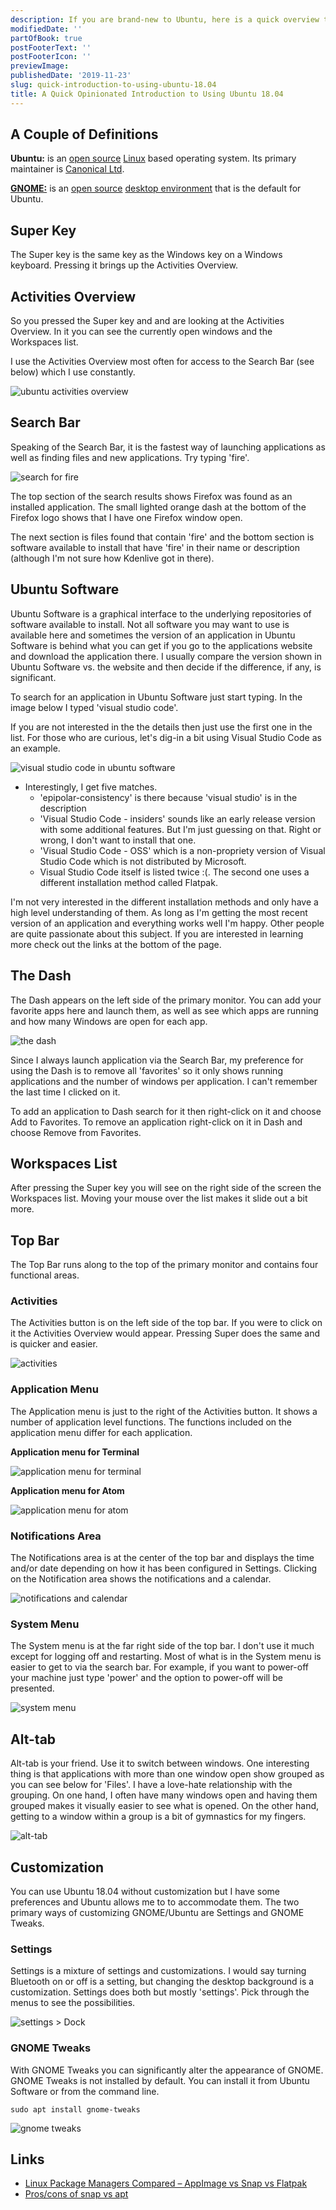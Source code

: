 ```yaml
---
description: If you are brand-new to Ubuntu, here is a quick overview to get you started.
modifiedDate: ''
partOfBook: true
postFooterText: ''
postFooterIcon: ''
previewImage:
publishedDate: '2019-11-23'
slug: quick-introduction-to-using-ubuntu-18.04
title: A Quick Opinionated Introduction to Using Ubuntu 18.04
---
```


## A Couple of Definitions

**Ubuntu:** is an [open source](https://en.wikipedia.org/wiki/Open_source) [Linux](https://en.wikipedia.org/wiki/Linux) based operating system. Its primary maintainer is [Canonical Ltd](https://canonical.com/).

[**GNOME:**](https://www.gnome.org/) is an [open source](https://en.wikipedia.org/wiki/Open_source) [desktop environment](https://en.wikipedia.org/wiki/Desktop_environment) that is the default for Ubuntu.


## Super Key

The Super key is the same key as the Windows key on a Windows keyboard. Pressing it brings up the Activities Overview.


## Activities Overview

So you pressed the Super key and and are looking at the Activities Overview. In it you can see the currently open windows and the Workspaces list.

I use the Activities Overview most often for access to the Search Bar (see below) which I use constantly.

![ubuntu activities overview](media/activities-overview.png)

## Search Bar

Speaking of the Search Bar, it is the fastest way of launching applications as well as finding files and new applications. Try typing 'fire'.

![search for fire](media/search-bar-fire.png)

The top section of the search results shows Firefox was found as an installed application. The small lighted orange dash at the bottom of the Firefox logo shows that I have one Firefox window open.

The next section is files found that contain 'fire' and the bottom section is software available to install that have 'fire' in their name or description (although I'm not sure how Kdenlive got in there).

## Ubuntu Software

Ubuntu Software is a graphical interface to the underlying repositories of software available to install. Not all software you may want to use is available here and sometimes the version of an application in Ubuntu Software is behind what you can get if you go to the applications website and download the application there. I usually compare the version shown in Ubuntu Software vs. the website and then decide if the difference, if any, is significant.

To search for an application in Ubuntu Software just start typing. In the image below I typed 'visual studio code'.

If you are not interested in the the details then just use the first one in the list. For those who are curious, let's dig-in a bit using Visual Studio Code as an example.


![visual studio code in ubuntu software](media/ubuntu-software-vscode.png)


- Interestingly, I get five matches.
  - 'epipolar-consistency' is there because 'visual studio' is in the description
  - 'Visual Studio Code - insiders' sounds like an early release version with some additional features. But I'm just guessing on that. Right or wrong, I don't want to install that one.
  - 'Visual Studio Code - OSS' which is a non-propriety version of Visual Studio Code which is not distributed by Microsoft.
  - Visual Studio Code itself is listed twice :(. The second one uses a different installation method called Flatpak.

I'm not very interested in the different installation methods and only have a high level understanding of them. As long as I'm getting the most recent version of an application and everything works well I'm happy. Other people are quite passionate about this subject. If you are interested in learning more check out the links at the bottom of the page.

## The Dash

The Dash appears on the left side of the primary monitor. You can add your favorite apps here and launch them, as well as see which apps are running and how many Windows are open for each app.

![the dash](media/dash.png)

Since I always launch application via the Search Bar, my preference for using the Dash is to remove all 'favorites' so it only shows running applications and the number of windows per application. I can't remember the last time I clicked on it.

To add an application to Dash search for it then right-click on it and choose Add to Favorites. To remove an application right-click on it in Dash and choose Remove from Favorites.

## Workspaces List

After pressing the Super key you will see on the right side of the screen the Workspaces list. Moving your mouse over the list makes it slide out a bit more.

## Top Bar

The Top Bar runs along to the top of the primary monitor and contains four functional areas.

### Activities

The Activities button is on the left side of the top bar. If you were to click on it the Activities Overview would appear. Pressing Super does the same and is quicker and easier.

![activities](media/activities.png)

### Application Menu

The Application menu is just to the right of the Activities button. It shows a number of application level functions. The functions included on the application menu differ for each application.

**Application menu for Terminal**

![application menu for terminal](media/application-menu-terminal.png)

**Application menu for Atom**

![application menu for atom](media/application-menu-atom.png)

### Notifications Area

The Notifications area is at the center of the top bar and displays the time and/or date depending on how it has been configured in Settings. Clicking on the Notification area shows the notifications and a calendar.

![notifications and calendar](media/notifications-calendar.png)

### System Menu

The System menu is at the far right side of the top bar. I don't use it much except for logging off and restarting. Most of what is in the System menu is easier to get to via the search bar. For example, if you want to power-off your machine just type 'power' and the option to power-off will be presented.

![system menu](media/system-menu.png)

## Alt-tab

Alt-tab is your friend. Use it to switch between windows. One interesting thing is that applications with more than one window open show grouped as you can see below for 'Files'. I have a love-hate relationship with the grouping. On one hand, I often have many windows open and having them grouped makes it visually easier to see what is opened. On the other hand, getting to a window within a group is a bit of gymnastics for my fingers.

![alt-tab](media/alt-tab.png)

## Customization

You can use Ubuntu 18.04 without customization but I have some preferences and Ubuntu allows me to to accommodate them. The two primary ways of customizing GNOME/Ubuntu are Settings and GNOME Tweaks.

### Settings

Settings is a mixture of settings and customizations. I would say turning Bluetooth on or off is a setting, but changing the desktop background is a customization. Settings does both but mostly 'settings'. Pick through the menus to see the possibilities.

![settings > Dock](media/settings.png)

### GNOME Tweaks

With GNOME Tweaks you can significantly alter the appearance of GNOME. GNOME Tweaks is not installed by default. You can install it from Ubuntu Software or from the command line.

```console
sudo apt install gnome-tweaks
```

![gnome tweaks](media/tweaks.png)


## Links
- [Linux Package Managers Compared – AppImage vs Snap vs Flatpak](https://www.ostechnix.com/linux-package-managers-compared-appimage-vs-snap-vs-flatpak/)
- [Pros/cons of snap vs apt](https://www.reddit.com/r/Ubuntu/comments/a364ii/proscons_of_snap_vs_apt/)
